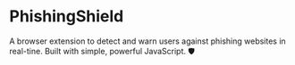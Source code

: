 # PhishingShield
A browser extension to detect and warn users against phishing websites in real-tine. Built with simple, powerful JavaScript. 🛡️
